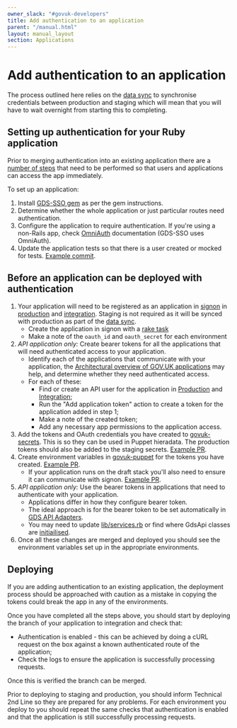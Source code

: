 ```yaml
---
owner_slack: "#govuk-developers"
title: Add authentication to an application
parent: "/manual.html"
layout: manual_layout
section: Applications
---
```


# Add authentication to an application

The process outlined here relies on the [data sync][] to synchronise
credentials between production and staging which will mean that you will have
to wait overnight from starting this to completing.

## Setting up authentication for your Ruby application

Prior to merging authentication into an existing application there are a
[number of steps](#before-an-application-can-be-deployed-with-authentication)
that need to be performed so that users and applications can access the app
immediately.

To set up an application:

1. Install [GDS-SSO gem][gds-sso-gem] as per the gem instructions.
2. Determine whether the whole application or just particular routes need
   authentication.
3. Configure the application to require authentication. If you're using a
   non-Rails app, check [OmniAuth][] documentation (GDS-SSO uses OmniAuth).
4. Update the application tests so that there is a user created or mocked for
   tests. [Example commit][gds-sso-test-user].

## Before an application can be deployed with authentication

1. Your application will need to be registered as an application in
   [signon](../repos/signon.html) in [production][signon-production] and
   [integration][signon-integration]. Staging is not required as it will be
   synced with production as part of the [data sync][].
   - Create the application in signon with a [rake task][app-create-rake]
   - Make a note of the `oauth_id` and `oauth_secret` for each environment
2. *API application only:* Create bearer tokens for all the applications that will
   need authenticated access to your application.
   - Identify each of the applications that communicate with your application,
     the [Architectural overview of GOV.UK applications][arch-overview] may
     help, and determine whether they need authenticated access.
   - For each of these:
     - Find or create an API user for the application in
       [Production][api-user-production] and
       [Integration][api-user-integration];
     - Run the "Add application token" action to create a token for the
       application added in step 1;
     - Make a note of the created token;
     - Add any necessary app permissions to the application access.
3. Add the tokens and OAuth credentials you have created to [govuk-secrets][].
   This is so they can be used in Puppet hieradata. The production tokens should
   also be added to the staging secrets. [Example PR][secrets-example-pr].
4. Create environment variables in [govuk-puppet][] for the tokens you have
   created. [Example PR][puppet-example-pr].
   - If your application runs on the draft stack you'll also need to ensure
     it can communicate with signon. [Example PR][draft-signon-example-pr].
5. *API application only:* Use the bearer tokens in applications that need to
   authenticate with your application.
   - Applications differ in how they configure bearer token.
   - The ideal approach is for the bearer token to be set automatically in
     [GDS API Adapters][gds-api-factory].
   - You may need to update [lib/services.rb][lib-services-example] or find
     where GdsApi classes are [initiailised][whitehall-rummager].
6. Once all these changes are merged and deployed you should see the
   environment variables set up in the appropriate environments.

## Deploying

If you are adding authentication to an existing application, the deployment
process should be approached with caution as a mistake in copying the
tokens could break the app in any of the environments.

Once you have completed all the steps above, you should start by deploying the
branch of your application to integration and check that:

- Authentication is enabled - this can be achieved by doing a cURL request on
  the box against a known authenticated route of the application;
- Check the logs to ensure the application is successfully processing requests.

Once this is verified the branch can be merged.

Prior to deploying to staging and production, you should inform Technical 2nd Line so they
are prepared for any problems. For each environment you deploy to you should
repeat the same checks that authentication is enabled and that the application
is still successfully processing requests.

[gds-sso-gem]: https://github.com/alphagov/gds-sso
[data sync]: /manual/alerts/data-sync.html
[Omniauth]: https://github.com/omniauth/omniauth
[gds-sso-test-user]: https://github.com/alphagov/content-store/pull/498/commits/f405ca84940efe9705ee48fc21f373dacc05da63
[signon-integration]: http://signon.integration.publishing.service.gov.uk
[signon-production]: http://signon.publishing.service.gov.uk
[app-create-rake]: https://github.com/alphagov/signon/blob/main/docs/usage.md#setup-rake-tasks
[arch-overview]: /manual/architecture.html
[api-user-production]: https://signon.publishing.service.gov.uk/api_users
[api-user-integration]: https://signon.integration.publishing.service.gov.uk/api_users
[govuk-secrets]: https://github.com/alphagov/govuk-secrets
[govuk-puppet]: https://github.com/alphagov/govuk-puppet
[secrets-example-pr]: https://github.com/alphagov/govuk-secrets/pull/517
[puppet-example-pr]: https://github.com/alphagov/govuk-puppet/pull/8426
[draft-signon-example-pr]: https://github.com/alphagov/govuk-puppet/pull/8439
[gds-api-factory]: https://github.com/alphagov/gds-api-adapters/pull/852
[lib-services-example]: https://github.com/alphagov/publisher/blob/008b79a902795aa25d102913e2f4f2fde1ac834b/app/lib/services.rb
[whitehall-rummager]: https://github.com/alphagov/whitehall/blob/7b5c5a086b89cb62ffba62b152a0a8dcfc10c8e6/config/initializers/rummager.rb
